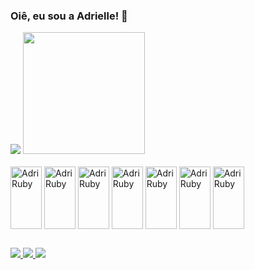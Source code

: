 ### Oiê, eu sou a Adrielle! 👋

<div>
  <img src="https://github-readme-stats.vercel.app/api?username=AdrielleH&count_private=true&count_private=true&theme=radical" />
  <img height="195em" src="https://github-readme-stats.vercel.app/api/top-langs/?username=AdrielleH&theme=radical&layout=compact" />
</div>

<div style="display: inline_block"><br>
  <img align="center" alt="AdriRuby" height="100" width="50" src="https://cdn.jsdelivr.net/gh/devicons/devicon/icons/ruby/ruby-original.svg">
  <img align="center" alt="AdriRuby" height="100" width="50" src="https://cdn.jsdelivr.net/gh/devicons/devicon/icons/rails/rails-plain.svg">
  <img align="center" alt="AdriRuby" height="100" width="50" src="https://cdn.jsdelivr.net/gh/devicons/devicon/icons/javascript/javascript-original.svg">
  <img align="center" alt="AdriRuby" height="100" width="50" src="https://cdn.jsdelivr.net/gh/devicons/devicon/icons/vuejs/vuejs-original.svg">
  <img align="center" alt="AdriRuby" height="100" width="50" src="https://cdn.jsdelivr.net/gh/devicons/devicon/icons/html5/html5-original.svg">
  <img align="center" alt="AdriRuby" height="100" width="50" src="https://cdn.jsdelivr.net/gh/devicons/devicon/icons/css3/css3-original.svg">
  <img align="center" alt="AdriRuby" height="100" width="50" src="https://cdn.jsdelivr.net/gh/devicons/devicon/icons/postgresql/postgresql-original.svg">
</div>

##

<div>
  <a href="https://codepen.io/adrielleh" target="_blank">
    <img src="https://img.shields.io/badge/Codepen-000000?style=for-the-badge&logo=codepen&logoColor=white" target="_blank">
  </a>
  
  <a href="www.linkedin.com/in/adrielleh" target="_blank">
    <img src="https://img.shields.io/badge/LinkedIn-0077B5?style=for-the-badge&logo=linkedin&logoColor=white" target="_blank">
  </a>
  
  <a href="AdrielleH#3606" target="_blank">
    <img src="https://img.shields.io/badge/Discord-7289DA?style=for-the-badge&logo=discord&logoColor=white" target="_blank">
  </a>


      
